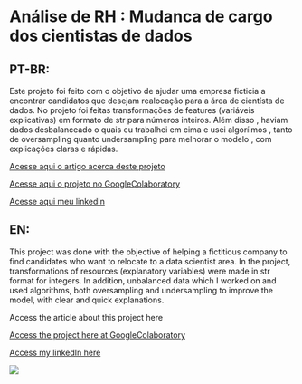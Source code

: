 # Análise de RH : Mudanca de cargo dos cientistas de dados

## PT-BR:
<p>
Este projeto foi feito com o objetivo de ajudar uma empresa ficticia a encontrar candidatos que desejam realocação para a área de cientísta de dados. No projeto foi feitas transformações de features (variáveis explicativas) em formato de str para números inteiros. Além disso , haviam dados desbalanceado o quais eu trabalhei em cima e usei algoríimos , tanto de oversampling quanto undersampling para melhorar o modelo , com explicações claras e rápidas.
</p>

<p><a href="https://luis-miguel-code.medium.com/como-lidar-com-classes-desbalanceadas-em-machine-learning-precision-recall-oversampling-e-ce21e3ccb615">Acesse aqui o artigo acerca deste projeto</a></p>
<p><a href="https://github.com/LuisMig-code/Analise-de-RH-mudanca-de-cargo-dos-cientistas-de-dados/blob/main/An%C3%A1lise_de_RH_mudan%C3%A7a_de_cargo_dos_cientistas_de_dados.ipynb">
  Acesse aqui o projeto no GoogleColaboratory </a></p>
<p><a href="www.linkedin.com/in/luis-miguel-code">Acesse aqui meu linkedIn</a></p>


## EN:
<p>
This project was done with the objective of helping a fictitious company to find candidates who want to relocate to a data scientist area. In the project, transformations of resources (explanatory variables) were made in str format for integers. In addition, unbalanced data which I worked on and used algorithms, both oversampling and undersampling to improve the model, with clear and quick explanations.
</p>

<p><a>Access the article about this project here</a></p>
<p><a href="https://github.com/LuisMig-code/Analise-de-RH-mudanca-de-cargo-dos-cientistas-de-dados/blob/main/HR_analysis_change_of_position_of_data_scientists.ipynb"> Access the project here at GoogleColaboratory</a> </p>
<p><a href="www.linkedin.com/in/luis-miguel-code">Access my linkedIn here</a></p>

<img src="https://images.pexels.com/photos/3184465/pexels-photo-3184465.jpeg?auto=compress&cs=tinysrgb&dpr=2&h=750&w=1260">
